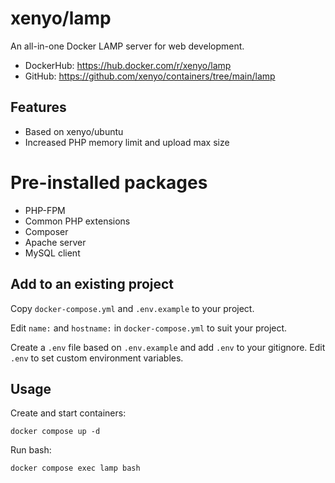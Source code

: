 # xenyo/lamp

An all-in-one Docker LAMP server for web development.

- DockerHub: https://hub.docker.com/r/xenyo/lamp
- GitHub: https://github.com/xenyo/containers/tree/main/lamp

## Features

- Based on xenyo/ubuntu
- Increased PHP memory limit and upload max size

# Pre-installed packages

- PHP-FPM
- Common PHP extensions
- Composer
- Apache server
- MySQL client

## Add to an existing project

Copy `docker-compose.yml` and `.env.example` to your project.

Edit `name:` and `hostname:` in `docker-compose.yml` to suit your project.

Create a `.env` file based on `.env.example` and add `.env` to your gitignore.
Edit `.env` to set custom environment variables.

## Usage

Create and start containers:

```
docker compose up -d
```

Run bash:

```
docker compose exec lamp bash
```
